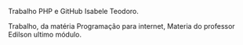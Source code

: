 Trabalho PHP e GitHub Isabele Teodoro.

Trabalho, da matéria Programação para internet, Materia do professor Edilson ultimo módulo.
